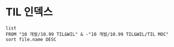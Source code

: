 # TIL 인덱스
```dataview
list
FROM "10 개발/10.99 TIL&WIL" & -"10 개발/10.99 TIL&WIL/TIL MOC"
sort file.name DESC
```

